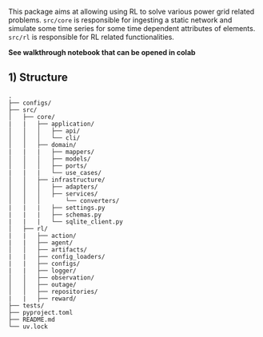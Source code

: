 This package aims at allowing using RL to solve various power grid related problems. `src/core` is responsible for ingesting a static network and simulate some time series for some time dependent attributes of elements. `src/rl` is responsible for RL related functionalities.


**See walkthrough notebook that can be opened in colab**


## 1) Structure
```
.
├── configs/
├── src/
│   ├── core/
|   |   ├── application/
│   │   │   ├── api/
│   │   │   └── cli/
│   │   ├── domain/
|   |   |   ├── mappers/
│   │   │   ├── models/
│   │   │   ├── ports/
|   |   |   └── use_cases/
│   │   ├── infrastructure/
│   │   │   ├── adapters/
│   │   │   ├── services/
│   │   │       └── converters/
|   |   |   ├── settings.py
|   |   |   ├── schemas.py
|   |   |   └── sqlite_client.py
│   ├── rl/
|   |   ├── action/
|   |   ├── agent/
│   │   ├── artifacts/
|   |   ├── config_loaders/
|   |   ├── configs/
|   |   ├── logger/
│   │   ├── observation/
│   │   ├── outage/
│   │   ├── repositories/
|   |   ├── reward/
├── tests/
├── pyproject.toml
├── README.md
└── uv.lock
```
